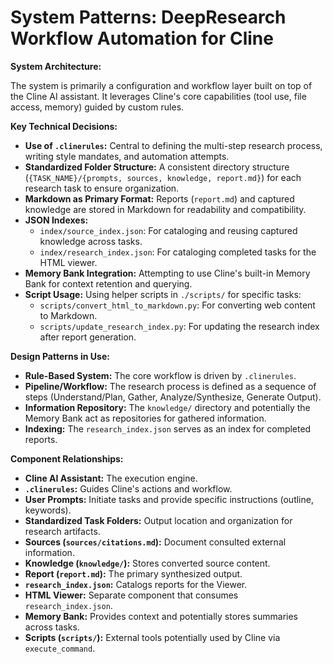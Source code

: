 # System Patterns: DeepResearch Workflow Automation for Cline

**System Architecture:**

The system is primarily a configuration and workflow layer built on top of the Cline AI assistant. It leverages Cline's core capabilities (tool use, file access, memory) guided by custom rules.

**Key Technical Decisions:**

- **Use of `.clinerules`:** Central to defining the multi-step research process, writing style mandates, and automation attempts.
- **Standardized Folder Structure:** A consistent directory structure (`{TASK_NAME}/{prompts, sources, knowledge, report.md}`) for each research task to ensure organization.
- **Markdown as Primary Format:** Reports (`report.md`) and captured knowledge are stored in Markdown for readability and compatibility.
- **JSON Indexes:**
  - `index/source_index.json`: For cataloging and reusing captured knowledge across tasks.
  - `index/research_index.json`: For cataloging completed tasks for the HTML viewer.
- **Memory Bank Integration:** Attempting to use Cline's built-in Memory Bank for context retention and querying.
- **Script Usage:** Using helper scripts in `./scripts/` for specific tasks:
  - `scripts/convert_html_to_markdown.py`: For converting web content to Markdown.
  - `scripts/update_research_index.py`: For updating the research index after report generation.

**Design Patterns in Use:**

- **Rule-Based System:** The core workflow is driven by `.clinerules`.
- **Pipeline/Workflow:** The research process is defined as a sequence of steps (Understand/Plan, Gather, Analyze/Synthesize, Generate Output).
- **Information Repository:** The `knowledge/` directory and potentially the Memory Bank act as repositories for gathered information.
- **Indexing:** The `research_index.json` serves as an index for completed reports.

**Component Relationships:**

- **Cline AI Assistant:** The execution engine.
- **`.clinerules`:** Guides Cline's actions and workflow.
- **User Prompts:** Initiate tasks and provide specific instructions (outline, keywords).
- **Standardized Task Folders:** Output location and organization for research artifacts.
- **Sources (`sources/citations.md`):** Document consulted external information.
- **Knowledge (`knowledge/`):** Stores converted source content.
- **Report (`report.md`):** The primary synthesized output.
- **`research_index.json`:** Catalogs reports for the Viewer.
- **HTML Viewer:** Separate component that consumes `research_index.json`.
- **Memory Bank:** Provides context and potentially stores summaries across tasks.
- **Scripts (`scripts/`):** External tools potentially used by Cline via `execute_command`.
